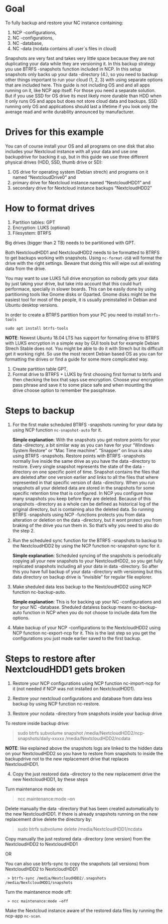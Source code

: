 # Goal

To fully backup and restore your NC instance containing:
1. NCP -configurations,
2. NC -configurations,
3. NC -database,
4. NC -data (ncdata contains all user`s files in cloud)

Snapshots are very fast and takes very little space because they are not duplicating your data while they are versioning it. In this backup strategy you use BTRFS -snapshots function included in NCP. In this setup snapshots only backs up your data -directory (4.), so you need to backup other things important to run your cloud (1, 2, 3) with using separate options that are included here. This guide is not including OS and and all apps running on it, like NCP app itself. For those you need a separate solution. But if you use SSD for OS drive its most likely more durable than HDD when it only runs OS and apps but does not store cloud data and backups. SSD running only OS and applications should last a lifetime if you look only the average read and write durability announced by manufacturer.

# Drives for this example

You can of course install your OS and all programs on one disk that also includes your Nextcloud instance with all your data and use one backupdrive for backing it up, but in this guide we use three different physical drives (HDD, SSD, thumb drive or SD):

1. OS drive for operating system (Debian strech) and programs on it named “NextcloudDrive0” and 
2. primary drive for Nextcloud instance named “NextcloudHDD1” and
3. secondary drive for Nextcloud instance backups “NextcloudHDD2”

# How to format drives

1. Partition tables: GPT
2. Encryption: LUKS (optional)
3. Filesystem: BTRFS

Big drives (bigger than 2 TB) needs to be partitioned with GPT.

Both NextcloudHDD1 and NextcloudHDD2 needs to be formatted to BTRFS to get backups working with snapshots. Using `nc-format-USB` will format the drive with the right settings. Beware that doing this will wipe out all existing data from the drive.

You may want to use LUKS full drive encryption so nobody gets your data by just taking your drive, but take into account that this could hurt performace, specially in slower boards. This can be easily done by using partitioning tools like Gnome disks or Gparted. Gnome disks might be the easiest tool for most of the people, it is usually preinstalled in Debian and Ubuntu desktop versions. 

In order to create a BTRFS partition from your PC you need to install `btrfs-tools`  

```
sudo apt install btrfs-tools
```

**NOTE**: Newest Ubuntu 18.04 LTS has support for formating drive to BTRFS with LUKS encryption in a simple way by GUI tools but for example Debian Strech Stable does not. You might be able to do it with Strech but its difficult get it working right. So use the most recent Debian based OS as you can for formatting the drives or find a guide for some more complicated way.

1. Create partition table GPT,
2. Format drive to BTRFS + LUKS by first choosing first format to btrfs and then checking the box that says use encryption. Choose your encryption pass phrase and save it to some place safe and when mounting the drive choose option to remember the passphrase.

# Steps to backup

1. For the first make scheduled BTRFS -snapshots running for your data by using NCP function `nc-snapshot-auto` for it.

     **Simple explanation**:
With the snapshots you get restore points for your data -directory, a bit similar way as you can have for your “Windows System Restore” or “Mac Time machine”. “Snapper” on linux is also using BTRFS -snapshots. Restore points with BTRFS -snapshots normally live inside the same drive as you have the data -directory to restore. Every single snapshot represents the state of the data -directory on one specific point of time. Snapshot contains the files that are deleted after one version earlier and links to all the files that where represented in that specific version of data -directory. When you run snapshots all your deleted data are stored in the snapshots for some specific retention time that is configured. In NCP you configure how many snapshots you keep before they are deleted. Because of this snapshots -directory as a whole can be defined as historical log of the original directory, but is containing also the deleted data. So running BTRFS -snapshots using NCP -functions protects you from data alteration or deletion on the data -directory, but it wont protect you from braking of the drive you run them in. So that’s why you need to also do the step 2.

2. Run the scheduled sync function for the BTRFS -snapshots to backup to the NextcloudHDD2 by using the NCP function nc-snapshot-sync for it.

     **Simple explanation**:
Scheduled syncing of the snapshots is periodically copying all your new snapshots to your NextcloudHDD2, so you get fully replicated snapshots including all your data in data -directory. So after this you have full backup of your data -directory with versioning but this data directory on backup drive is “invisible” for regular file explorer.


3. Make sheduled data less backup to the NextcloudHDD2 using NCP function nc-backup-auto.

     **Simple explanation**:
This is for backing up your NC -configurations and for your NC -database. Sheduled dataless backup means nc-backup-auto function in NCP when you do not choose to include data fom the options.

4. Make backup of your NCP -configurations to the NextcloudHDD2 using NCP function nc-export-ncp for it. This is the last step so you get the configurations you just made earlier saved to the first backup.

# Steps to restore after NextcloudHDD1 gets broken

1. Restore your NCP configurations using NCP function nc-import-ncp for it (not needed if NCP was not installed on NextcloudHDD1).

2. Restore your nextcloud configurations and database from data less backup by using NCP function nc-restore.

3. Restore your ncdata -directory from snapshots inside your backup drive

To restore inside backup drive:

 > sudo btrfs subvolume snapshot /media/NextcloudHDD2/ncp-snapshots/daily-xxxxx /media/NextcloudHDD2/ncdata

**NOTE**: like explained above the snapshots logs are linked to the hidden data on your NextcloudHDD2 so you have to restore from snapshots to inside the backupdrive not to the new replacement drive that replaces NextcloudHDD1.

4. Copy the just restored data -directory to the new replacement drive the new NextcloudHDD1, by these steps

Turn maintenance mode on:

 > ncc maintenance:mode –on

Delete manually the data -directory that has been created automatically to the new NextcloudHDD1. If there is already snapshots running on the new replacement drive delete the directory by:

 > sudo btrfs subvolume delete /media/NextcloudHDD1/ncdata

Copy manually the just restored data -directory (one version) from the NextcloudHDD2 to NextcloudHDD1
  
OR

You can also use btrfs-sync to copy the snapshots (all versions) from NextcloudHDD2 to NextcloudHDD1

```
 > btrfs-sync /media/NextcloudHDD2/.snapshots /media/NextcloudHDD1/snapshots
```

Turn the maintanence mode off:

```
 > ncc maintenance:mode –off
```

Make the Nextcloud instance aware of the restored data files by running the ncp-app `nc-scan`.